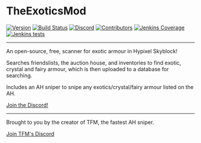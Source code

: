 
# TheExoticsMod

[![Version](https://img.shields.io/badge/Version-0.0.0.1-blue)]()
[![Build Status](https://ci.thom.club/job/TheExoticsMod/job/master/badge/icon)](https://ci.thom.club/job/TheExoticsMod/job/master/) [![Discord](https://img.shields.io/discord/932106421338779709?label=discord&logo=Discord&logoColor=FFFFFF%22)](https://discord.gg/JeF5rW7yJU) [![Contributors](https://img.shields.io/github/contributors/TGWaffles/TheExoticsMod?&logo=GitHub)](https://github.com/TGWaffles/TheExoticsMod/graphs/contributors) [![Jenkins Coverage](https://img.shields.io/jenkins/coverage/jacoco?jobUrl=https%3A%2F%2Fci.thom.club%2Fjob%2FTheExoticsMod%2Fjob%2Fmaster)](https://ci.thom.club/job/TheExoticsMod/job/master/jacoco/) [![Jenkins tests](https://img.shields.io/jenkins/tests?compact_message&jobUrl=https%3A%2F%2Fci.thom.club%2Fjob%2FTheExoticsMod%2Fjob%2Fmaster)](https://ci.thom.club/job/TheExoticsMod/job/master/lastBuild/testReport/)

---

An open-source, free, scanner for exotic armour in Hypixel Skyblock! 

Searches friendslists, the auction house, and inventories to find exotic, crystal and fairy armour, which is then uploaded to a database for searching.

Includes an AH sniper to snipe any exotics/crystal/fairy armour listed on the AH.

[Join the Discord!](https://discord.gg/bUE3r3Jckc)

---

Brought to you by the creator of TFM, the fastest AH sniper. 

[Join TFM's Discord](https://discord.gg/tfmmod)
